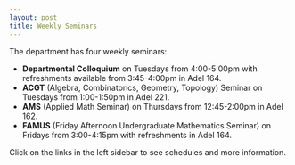 ```yaml
---
layout: post
title: Weekly Seminars
---
```


The department has four weekly seminars:

   - **Departmental Colloquium** on Tuesdays from 4:00-5:00pm with refreshments available from 3:45-4:00pm in Adel 164.
   - **ACGT** (Algebra, Combinatorics, Geometry, Topology) Seminar on Tuesdays from 1:00-1:50pm in Adel 221.
   - **AMS** (Applied Math Seminar) on Thursdays from 12:45-2:00pm in Adel 162.
   - **FAMUS** (Friday Afternoon Undergraduate Mathematics Seminar) on Fridays from 3:00-4:15pm with refreshments in Adel 164.

Click on the links in the left sidebar to see schedules and more information.

<!-- The department has four weekly seminars:
<p>
<b>Departmental Colloquium</b> on Tuesdays from 4:00-5:00pm,
with refreshments available from 3:45-4:00pm.
<p>
<b>ACGT</b> (Algebra, Combinatorics, Geometry, Topology) Seminar on Tuesdays from 12:45-2:00pm.
<p>
<b>AMS</b> (Applied Math Seminar) on Thursdays from 12:45-1:45pm.
<p>
<b>FAMUS</b> (Friday Afternoon Undergraduate Mathematics Seminar) on Fridays from 3:00-4:15pm (with refreshments).
<p>
All events take place in Room 164 of the Adel Mathematics Building on the NAU campus.
<p>
Click on the links in the left sidebar to see schedules and more information. -->

